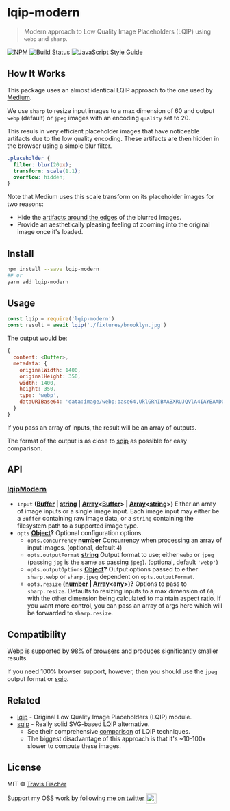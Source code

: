 # lqip-modern

> Modern approach to Low Quality Image Placeholders (LQIP) using `webp` and `sharp`.

[![NPM](https://img.shields.io/npm/v/lqip-modern.svg)](https://www.npmjs.com/package/lqip-modern) [![Build Status](https://travis-ci.com/transitive-bullshit/lqip-modern.svg?branch=master)](https://travis-ci.com/transitive-bullshit/lqip-modern) [![JavaScript Style Guide](https://img.shields.io/badge/code_style-standard-brightgreen.svg)](https://standardjs.com)

## How It Works

This package uses an almost identical LQIP approach to the one used by [Medium](https://medium.com/).

We use `sharp` to resize input images to a max dimension of 60 and output `webp` (default) or `jpeg` images with an encoding `quality` set to 20.

This resuls in very efficient placeholder images that have noticeable artifacts due to the low quality encoding. These artifacts are then hidden in the browser using a simple blur filter.

```css
.placeholder {
  filter: blur(20px);
  transform: scale(1.1);
  overflow: hidden;
}
```

Note that Medium uses this scale transform on its placeholder images for two reasons:

- Hide the [artifacts around the edges](http://volkerotto.net/2014/07/03/css-background-image-blur-without-blury-edges/) of the blurred images.
- Provide an aesthetically pleasing feeling of zooming into the original image once it's loaded.

## Install

```bash
npm install --save lqip-modern
## or
yarn add lqip-modern
```

## Usage

```js
const lqip = require('lqip-modern')
const result = await lqip('./fixtures/brooklyn.jpg')
```

The output would be:

```js
{
  content: <Buffer>,
  metadata: {
    originalWidth: 1400,
    originalHeight: 350,
    width: 1400,
    height: 350,
    type: 'webp',
    dataURIBase64: 'data:image/webp;base64,UklGRhIBAABXRUJQVlA4IAYBAADQBQCdASo8AA8APy18uFOup6WisAwB0CWJbACdMr9v/2P/aAcktLTW2FS031/Zg0AgyTdqdt+0AOU2hloGrW+F00NdaSnnTwx3AmJNLU8WsKf0E0qFoph3B5SIPdY1yjcpnDA0KVnL3O9iM/PByunAvd5Q5hOzDZylh3ZJB5se2muUQShndTJaNleAGb9MMYyiJxA2yRyWQrvGaMuGnkyAyUAYRFCSCtCl4FQGDtOSR28ibmMHNaF+4p98K8OkMFDZMQBGWxYL70xIoJ7OVE+uh2PSKZEcbiMAe74Tcj3KqnkRrtSZBg/8MexX/29vc/XzaNnSXPQx3xmyo4m/NGTfPcL+sAAA'
  }
}
```

If you pass an array of inputs, the result will be an array of outputs.

The format of the output is as close to [sqip](https://github.com/axe312ger/sqip) as possible for easy comparison.

## API

<!-- Generated by documentation.js. Update this documentation by updating the source code. -->

### [lqipModern](https://git@github.com/:transitive-bullshit/lqip-modern/blob/f0309ef2665e9fb422046b88a61c130766172155/index.js#L17-L27)

- `input` **([Buffer](https://nodejs.org/api/buffer.html) \| [string](https://developer.mozilla.org/docs/Web/JavaScript/Reference/Global_Objects/String) \| [Array](https://developer.mozilla.org/docs/Web/JavaScript/Reference/Global_Objects/Array)&lt;[Buffer](https://nodejs.org/api/buffer.html)> | [Array](https://developer.mozilla.org/docs/Web/JavaScript/Reference/Global_Objects/Array)&lt;[string](https://developer.mozilla.org/docs/Web/JavaScript/Reference/Global_Objects/String)>)** Either an array of image inputs or a single image input.
  Each image input may either be a `Buffer` containing raw image data, or a `string` containing the filesystem path to a supported image type.
- `opts` **[Object](https://developer.mozilla.org/docs/Web/JavaScript/Reference/Global_Objects/Object)?** Optional configuration options.
  - `opts.concurrency` **[number](https://developer.mozilla.org/docs/Web/JavaScript/Reference/Global_Objects/Number)** Concurrency when processing an array of input images. (optional, default `4`)
  - `opts.outputFormat` **[string](https://developer.mozilla.org/docs/Web/JavaScript/Reference/Global_Objects/String)** Output format to use; either `webp` or `jpeg` (passing `jpg` is the same as passing `jpeg`). (optional, default `'webp'`)
  - `opts.outputOptions` **[Object](https://developer.mozilla.org/docs/Web/JavaScript/Reference/Global_Objects/Object)?** Output options passed to either `sharp.webp` or `sharp.jpeg` dependent on `opts.outputFormat`.
  - `opts.resize` **([number](https://developer.mozilla.org/docs/Web/JavaScript/Reference/Global_Objects/Number) \| [Array](https://developer.mozilla.org/docs/Web/JavaScript/Reference/Global_Objects/Array)&lt;any>)?** Options to pass to `sharp.resize`. Defaults to resizing inputs to a max dimension of `60`, with the other dimension being calculated to maintain aspect ratio. If you want more control, you can pass an array of args here which will be forwarded to `sharp.resize`.

## Compatibility

Webp is supported by [98% of browsers](https://caniuse.com/#feat=webp) and produces significantly smaller results.

If you need 100% browser support, however, then you should use the `jpeg` output format or [sqip](https://github.com/axe312ger/sqip).

## Related

- [lqip](https://github.com/zouhir/lqip) - Original Low Quality Image Placeholders (LQIP) module.
- [sqip](https://github.com/axe312ger/sqip) - Really solid SVG-based LQIP alternative.
  - See their comprehensive [comparison](https://axe312ger.github.io/sqip/) of LQIP techniques.
  - The biggest disadvantage of this approach is that it's ~10-100x slower to compute these images.

## License

MIT © [Travis Fischer](https://github.com/transitive-bullshit)

Support my OSS work by <a href="https://twitter.com/transitive_bs">following me on twitter <img src="https://storage.googleapis.com/saasify-assets/twitter-logo.svg" alt="twitter" height="24px" align="center"></a>
